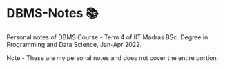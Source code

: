 # DBMS-Notes :books:	
Personal notes of DBMS Course - Term 4 of IIT Madras BSc. Degree in Programming and Data Science, Jan-Apr 2022.

Note - These are my personal notes and does not cover the entire portion.
